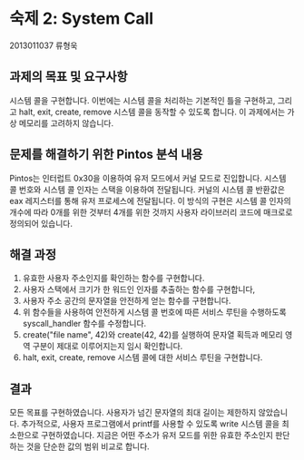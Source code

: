 숙제 2: System Call
==================
2013011037 류형욱

과제의 목표 및 요구사항
-------------------
시스템 콜을 구현합니다. 이번에는 시스템 콜을 처리하는 기본적인 틀을 구현하고, 그리고 halt, exit, create, remove 시스템 콜을 동작할 수 있도록 합니다. 이 과제에서는 가상 메모리를 고려하지 않습니다.

문제를 해결하기 위한 Pintos 분석 내용
--------------------------------
Pintos는 인터럽트 0x30을 이용하여 유저 모드에서 커널 모드로 진입합니다. 시스템 콜 번호와 시스템 콜 인자는 스택을 이용하여 전달됩니다. 커널의 시스템 콜 반환값은 eax 레지스터를 통해 유저 프로세스에 전달됩니다. 이 방식의 구현은 시스템 콜 인자의 개수에 따라 0개를 위한 것부터 4개를 위한 것까지 사용자 라이브러리 코드에 매크로로 정의되어 있습니다.

해결 과정
-------
1. 유효한 사용자 주소인지를 확인하는 함수를 구현합니다.
1. 사용자 스택에서 크기가 한 워드인 인자를 추출하는 함수를 구현합니다,
1. 사용자 주소 공간의 문자열을 안전하게 얻는 함수를 구현합니다.
1. 위 함수들을 사용하여 안전하게 시스템 콜 번호에 따른 서비스 루틴을 수행하도록 syscall_handler 함수를 수정합니다.
1. create("file name", 42)와 create(42, 42)를 실행하여 문자열 획득과 메모리 영역 구분이 제대로 이루어지는지 임시 확인합니다.
1. halt, exit, create, remove 시스템 콜에 대한 서비스 루틴을 구현합니다.

결과
---
모든 목표를 구현하였습니다. 사용자가 넘긴 문자열의 최대 길이는 제한하지 않았습니다. 추가적으로, 사용자 프로그램에서 printf를 사용할 수 있도록 write 시스템 콜을 최소한으로 구현하였습니다. 지금은 어떤 주소가 유저 모드를 위한 유효한 주소인지 판단하는 것을 단순한 값의 범위 비교로 합니다.